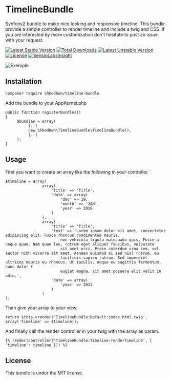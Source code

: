 # TimelineBundle
Synfony2 bundle to make nice looking and responsive timeline.
This bundle provide a simple controller to render timeline and include a twig and CSS. If you are interested by more customization don't hesitate to post an issue with your request.
 
[![Latest Stable Version](https://poser.pugx.org/shked0wn/timeline-bundle/v/stable)](https://packagist.org/packages/shked0wn/timeline-bundle) [![Total Downloads](https://poser.pugx.org/shked0wn/timeline-bundle/downloads)](https://packagist.org/packages/shked0wn/timeline-bundle) [![Latest Unstable Version](https://poser.pugx.org/shked0wn/timeline-bundle/v/unstable)](https://packagist.org/packages/shked0wn/timeline-bundle) [![License](https://poser.pugx.org/shked0wn/timeline-bundle/license)](https://packagist.org/packages/shked0wn/timeline-bundle)
[![SensioLabsInsight](https://insight.sensiolabs.com/projects/02059eec-adbf-4213-a3b8-30ee4fa3c9ab/mini.png)](https://insight.sensiolabs.com/projects/02059eec-adbf-4213-a3b8-30ee4fa3c9ab)
 
![Exemple](https://github.com/shked0wn/TimelineBundle/blob/master/Resources/public/demo/exemple.png)
 
## Installation

    composer require shked0wn/timeline-bundle

Add the bundle to your AppKernel.php

    public function registerBundles()
    {
         $bundles = array(
              [..]
              new Shked0wn\TimelineBundle\TimelineBundle(),
              [..]
         );
    }

## Usage

First you want to create an array like the following in your controller.`

    $timeline = array(
                    array(
                        'title' => 'Title',
                        'date' => array(
                            'day' => 29,
                            'month' => 'JAN',
                            'year' => 2010
                        )
                    ),
                    array(
                        'title' => 'Title',
                        'text' => 'Lorem ipsum dolor sit amet, consectetur adipiscing elit. Fusce rhoncus condimentum mauris,
                            non vehicula ligula malesuada quis. Fusce a neque quam. Nam quam leo, rutrum eget aliquet faucibus, vulputate
                            sit amet orci. Proin interdum urna sem, vel auctor nibh viverra sit amet. Aenean euismod mi sed nisl rutrum, eu
                            facilisis sapien rutrum. Sed imperdiet ultrices mauris eu rhoncus. Ut iaculis, neque eu sagittis fermentum, nunc dolor f
                            eugiat magna, sit amet posuere elit velit in odio.',
                        'date' => array(
                            'year' => 2012
                        )
                    )
    );

Then give your array to your view.

    return $this->render('TimelineBundle:Default:index.html.twig', array('timeline' => $timeline));
    
And finally call the render controller in your twig with the array as param.
    
    {% render(controller('TimelineBundle:Timeline:renderTimeline', { 'timeline': timeline })) %}

## License 

This bundle is under the MIT license.

